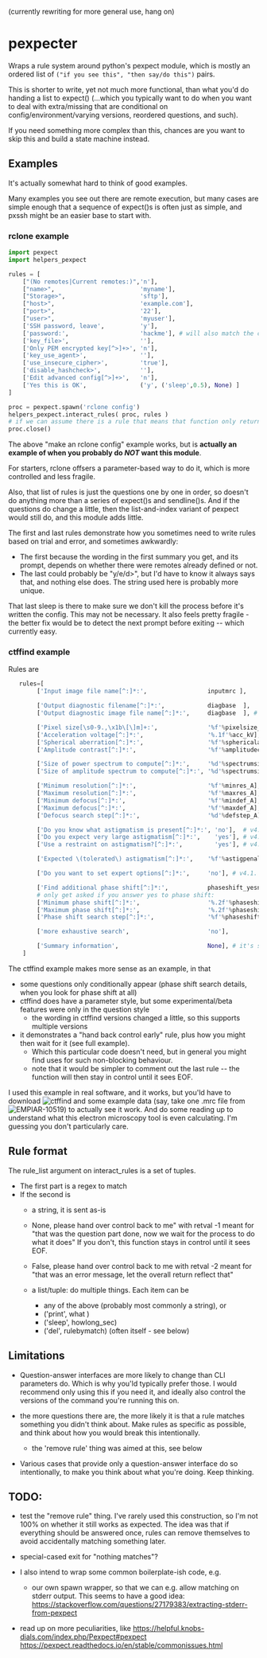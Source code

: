 (currently rewriting for more general use, hang on)

# pexpecter

Wraps a rule system around python's pexpect module,
which is mostly an ordered list of `("if you see this", "then say/do this")` pairs.

This is shorter to write, yet not much more functional, than what you'd do handing a list to expect() (...which you typically want to do when you want to deal with extra/missing that are conditional on config/environment/varying versions, reordered questions, and such).

If you need something more complex than this, chances are you want to skip this and build a state machine instead.


## Examples

It's actually somewhat hard to think of good examples.

Many examples you see out there are remote execution, but many cases are simple enough that a sequence of expect()s is often just as simple, and pxssh might be an easier base to start with.


### rclone example

```python
import pexpect
import helpers_pexpect

rules = [
    ["(No remotes|Current remotes:)",'n'],
    ["name>",                        'myname'],
    ["Storage>",                     'sftp'],
    ["host>",                        'example.com'],
    ["port>",                        '22'],
    ["user>",                        'myuser'],
    ['SSH password, leave',          'y'],
    ['password:',                    'hackme'], # will also match the confirm. Would be more readable to separate that out
    ['key_file>',                    ''],
    ['Only PEM encrypted key[^>]+>', 'n'],
    ['key_use_agent>',               ''],
    ['use_insecure_cipher>',         'true'],
    ['disable_hashcheck>',           ''],
    ['Edit advanced config[^>]+>',   'n'],
    ['Yes this is OK',               ('y', ('sleep',0.5), None) ]  
]

proc = pexpect.spawn('rclone config')
helpers_pexpect.interact_rules( proc, rules )
# if we can assume there is a rule that means that function only returns once we're done, we can now just:
proc.close()
```

The above "make an rclone config" example works, but is **actually an example of when you probably do _NOT_ want this module**.

For starters, rclone offsers a parameter-based way to do it, which is more controlled and less fragile.

Also, that list of rules is just the questions one by one in order, so doesn't do anything more than a series of expect()s and sendline()s.
And if the questions do change a little, then the list-and-index variant of pexpect would still do, and this module adds little.

The first and last rules demonstrate how you sometimes need to write rules based on trial and error, and sometimes awkwardly:
- The first because the wording in the first summary you get, and its prompt, depends on whether there were remotes already defined or not.
- The last could probably be "y/e/d>", but I'd have to know it always says that, and nothing else does. The string used here is probably more unique.

That last sleep is there to make sure we don't kill the process  before it's written the config. This may not be necessary.
It also feels pretty fragile - the better fix would be to detect the next prompt before exiting -- which currently easy.


### ctffind example

Rules are
```python
   rules=[
        ['Input image file name[^:]*:',                 inputmrc ],

        ['Output diagnostic filename[^:]*:',            diagbase  ],
        ['Output diagnostic image file name[^:]*:',     diagbase  ], # v4.1

        ['Pixel size[\s0-9.,\x1b\[\]m]+:',              '%f'%pixelsize_A],  # should avoid matching the "Pixel size for fitting" in the pre-calculation or post-calculation summary
        ['Acceleration voltage[^:]*:',                  '%.1f'%acc_kV],
        ['Spherical aberration[^:]*:',                  '%f'%sphericalaberration],
        ['Amplitude contrast[^:]*:',                    '%f'%amplitudecontrast_frac],

        ['Size of power spectrum to compute[^:]*:',     '%d'%spectrumsize_pixels], # CONSIDER: ensure twopower?
        ['Size of amplitude spectrum to compute[^:]*:', '%d'%spectrumsize_pixels], # v4.1

        ['Minimum resolution[^:]*:',                    '%f'%minres_A],
        ['Maximum resolution[^:]*:',                    '%f'%maxres_A],
        ['Minimum defocus[^:]*:',                       '%f'%mindef_A],
        ['Maximum defocus[^:]*:',                       '%f'%maxdef_A],
        ['Defocus search step[^:]*:',                   '%d'%defstep_A],

        ['Do you know what astigmatism is present[^:]*:', 'no'],  # v4.1
        ['Do you expect very large astigmatism[^:]*:',    'yes'], # v4.1. apparently >1000A is considered very large.
        ['Use a restraint on astigmatism?[^:]*:',         'yes'], # v4.1. Penalise above given value

        ['Expected \(tolerated\) astigmatism[^:]*:',    '%f'%astigpenaltyover_A], # v4.1

        ['Do you want to set expert options[^:]*:',     'no'], # v4.1. HAven't checked which they are yet

        ['Find additional phase shift[^:]*:',           phaseshift_yesno],
        # only get asked if you answer yes to phase shift:
        ['Minimum phase shift[^:]*:',                   '%.2f'%phaseshift_minrad],
        ['Maximum phase shift[^:]*:',                   '%.2f'%phaseshift_maxrad],
        ['Phase shift search step[^:]*:',               '%f'%phaseshift_steprad],

        ['more exhaustive search',                      'no'],

        ['Summary information',                         None], # it's starting -- give back control
    ]
```

The ctffind example makes more sense as an example, in that 
- some questions only conditionally appear (phase shift search details, when you look for phase shift at all)
- ctffind does have a parameter style, but some experimental/beta features were only in the question style
  - the wording in ctffind versions changed a little, so this supports multiple versions
- it demonstrates a "hand back control early" rule, plus how you might then wait for it (see full example).
  - Which this particular code doesn't need, but in general you might find uses for such non-blocking behaviour.
  - note that it would be simpler to comment out the last rule -- the function will then stay in control until it sees EOF.

I used this example in real software, and it works, but you'ld have to download ![ctffind](https://grigoriefflab.umassmed.edu/ctf_estimation_ctffind_ctftilt) and some example data (say, take one .mrc file from ![EMPIAR-10519](https://empiar.pdbj.org/entry/10519/)) to actually see it work.
And do some reading up to understand what this electron microscopy tool is even calculating. I'm guessing you don't particularly care.


## Rule format

The rule_list argument on interact_rules is a set of tuples. 
- The first part is a regex to match
- If the second is
    - a string, it is sent as-is

    - None,   please hand over control back to me" with retval -1
        meant for "that was the question part done, now we wait for the process to do what it does"
        If you don't, this function stays in control until it sees EOF.

    - False,  please hand over control back to me with retval -2
        meant for "that was an error message, let the overall return reflect that"

    - a list/tuple: do multiple things. Each item can be 
      - any of the above (probably most commonly a string), or
      - ('print', what )
      - ('sleep', howlong_sec)
      - ('del',   rulebymatch)          (often itself - see below)



## Limitations

- Question-answer interfaces are more likely to change than CLI parameters do.  Which is why you'ld typically prefer those.
  I would recommend only using this if you need it, 
  and ideally also control the versions of the command you're running this on.

- the more questions there are, the more likely it is that a rule matches something you didn't think about.
  Make rules as specific as possible, and think about how you would break this intentionally.
  - the 'remove rule' thing was aimed at this, see below

- Various cases that provide only a question-answer interface do so intentionally,
  to make you think about what you're doing.  Keep thinking.


## TODO:
- test the "remove rule" thing.
  I've rarely used this construction, so I'm not 100% on whether it still works as expected.
  The idea was that if everything should be answered once, rules can remove themselves to avoid accidentally matching something later.

- special-cased exit for "nothing matches"?

- I also intend to wrap some common boilerplate-ish code, e.g.
  - our own spawn wrapper, so that we can e.g. allow matching on stderr output.  This seems to have a good idea: https://stackoverflow.com/questions/27179383/extracting-stderr-from-pexpect

- read up on more peculiarities, like 
  https://helpful.knobs-dials.com/index.php/Pexpect#pexpect
  https://pexpect.readthedocs.io/en/stable/commonissues.html
